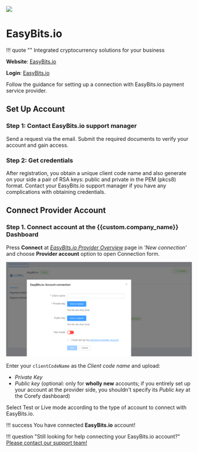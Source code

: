 <img src="https://static.openfintech.io/payment_providers/easybits/logo.svg?w=400" width="400px">

# EasyBits.io

!!! quote ""
    Integrated cryptocurrency solutions for your business

**Website**: [EasyBits.io](https://easybits.io)

**Login**: [EasyBits.io](https://easybits.io/trade/signin/)

Follow the guidance for setting up a connection with EasyBits.io payment service provider.

## Set Up Account

### Step 1: Contact EasyBits.io support manager

Send a request via the email. Submit the required documents to verify your account and gain access.

### Step 2: Get credentials

After registration, you obtain a unique client code name and also generate on your side a pair of RSA keys: public and private in the PEM (pkcs8) format. Contact your EasyBits.io support manager if you have any complications with obtaining credentials.

## Connect Provider Account

### Step 1. Connect account at the {{custom.company_name}} Dashboard

Press **Connect** at [*EasyBits.io Provider Overview*]({{custom.dashboard_base_url}}connect-directory/payment-providers/easybits/general) page in *'New connection'* and choose **Provider account** option to open Connection form.

![Connect](images/provider-account.png)

Enter your `clientCodeName` as the *Client code name* and upload:

* *Private Key*
* *Public key* (optional: only for **wholly new** accounts; if you entirely set up your account at the provider side, you shouldn't specify its *Public key* at the Corefy dashboard)

Select Test or Live mode according to the type of account to connect with EasyBits.io.

!!! success
    You have connected **EasyBits.io** account!

!!! question "Still looking for help connecting your EasyBits.io account?"
    <!--email_off-->[Please contact our support team!](mailto:{{custom.support_email}})<!--/email_off-->
